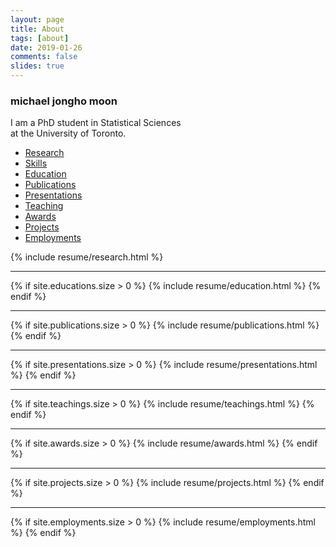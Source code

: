```yaml
---
layout: page
title: About
tags: [about]
date: 2019-01-26
comments: false
slides: true
---
```


<div class="row">
    <h3>michael jongho moon</h3>
    <p>
        I am a PhD student in Statistical Sciences <br />
        at the University of Toronto.
    </p>
</div>

<div class="resume dl-menuwrapper" role="navigation">
  <ul class>
    <li><a href="#research">Research</a></li>
    <li><a href="#skills">Skills</a></li>
    <li><a href="#education">Education</a></li>
    <li><a href="#publications">Publications</a></li>
    <li><a href="#presentations">Presentations</a></li>
    <li><a href="#teaching">Teaching</a></li>
    <li><a href="#awards">Awards</a></li>
    <li><a href="#projects">Projects</a></li>
    <li><a href="#employment">Employments</a></li>
  </ul>
</div>


<!-- research -->
{% include resume/research.html %}

---

<!-- skills -->
<!-- {% if site.skills.size > 0  %}
{% include resume/skills.html %}
{% endif %}

--- -->

<!-- education -->
{% if site.educations.size > 0  %}
{% include resume/education.html %}
{% endif %}

---

<!-- publications -->
{% if site.publications.size > 0 %}
{% include resume/publications.html %}
{% endif %}

---

<!-- presentations -->
{% if site.presentations.size > 0 %}
{% include resume/presentations.html %}
{% endif %}

---

<!-- teaching experience -->
{% if site.teachings.size > 0  %}
{% include resume/teachings.html %}
{% endif %}

---

<!-- awards and honours-->
{% if site.awards.size > 0  %}
{% include resume/awards.html %}
{% endif %}

---

<!-- projects -->
{% if site.projects.size > 0 %}
{% include resume/projects.html %}
{% endif %}

---

<!-- working experience -->
{% if site.employments.size > 0  %}
{% include resume/employments.html %}
{% endif %}
